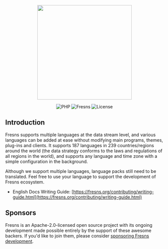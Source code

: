 <p align="center"><a href="https://fresns.org" target="_blank"><img src="https://assets.fresns.com/images/logos/fresns.png" width="300"></a></p>

<p align="center">
<img src="https://img.shields.io/packagist/dependency-v/fresns/fresns/php" alt="PHP">
<img src="https://img.shields.io/github/v/release/fresns/fresns?color=orange" alt="Fresns">
<img src="https://img.shields.io/github/license/fresns/fresns" alt="License">
</p>

## Introduction

Fresns supports multiple languages at the data stream level, and various languages can be added at ease without modifying main programs, themes, plug-ins and clients. It supports 187 languages in 239 countries/regions around the world (the data strategy conforms to the laws and regulations of all regions in the world), and supports any language and time zone with a simple configuration in the background.

Although we support multiple languages, language packs still need to be translated. Feel free to use your language to support the development of Fresns ecosystem.

- English Docs Writing Guide: [https://fresns.org/contributing/writing-guide.html](https://fresns.org/contributing/writing-guide.html)

## Sponsors

Fresns is an Apache-2.0-licensed open source project with its ongoing development made possible entirely by the support of these awesome backers. If you'd like to join them, please consider [sponsoring Fresns development](https://github.com/sponsors/fresns).
